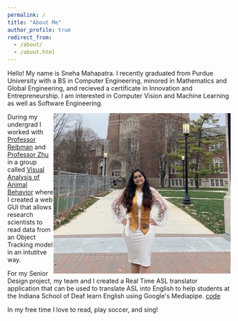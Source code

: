 ```yaml
---
permalink: /
title: "About Me"
author_profile: true
redirect_from: 
  - /about/
  - /about.html
---
```


Hello! My name is Sneha Mahapatra. I recently graduated from Purdue University with a BS in Computer Engineering, minored in Mathematics and Global Engineering, and recieved a certificate in Innovation and Entrepreneurship. I am interested in Computer Vision and Machine Learning as well as Software Engineering. 

 <img  style="float: right;" src='/images/IMG_0044.jpg'  width="400">

During my undergrad I worked with [Professor Reibman](https://engineering.purdue.edu/ECE/People/ptPeopleListing?group_id=2571&resource_id=117177) and [Professor Zhu](https://engineering.purdue.edu/~zhu0/) in a group called [Visual Analysis of Animal Behavior](https://engineering.purdue.edu/VADL/index.html) where I created a web GUI that allows research scientists to read data from an Object Tracking model in an intutitve way. 

For my Senior Design project, my team and I created a Real Time ASL translator application that can be used to translate ASL into English to help students at the Indiana School of Deaf learn English using Google's Mediapipe. [code](https://github.com/sne21star/mediapipe)

In my free time I love to read, play soccer, and sing! 

